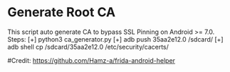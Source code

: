 # Generate Root CA

This script auto generate CA to bypass SSL Pinning on Android >= 7.0.
Steps:
[+] python3 ca_generator.py
[+] adb push 35aa2e12.0 /sdcard/
[+] adb shell cp /sdcard/35aa2e12.0 /etc/security/cacerts/

#Credit: https://github.com/Hamz-a/frida-android-helper

